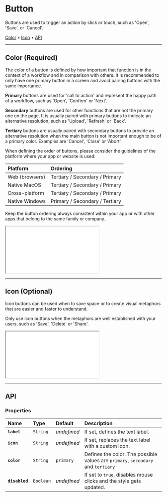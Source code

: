 # Button

Buttons are used to trigger an action by click or touch, such as 'Open', 'Save', or 'Cancel'.

[Color](components/button#color) • [Icon](components/button#icon) • [API](components/button#api)

---

## Color (Required)

The color of a button is defined by how important that function is in the context of a workflow and in comparison with others. It is recommended to only have one primary button in a screen and avoid pairing buttons with the same importance.

**Primary** buttons are used for 'call to action' and represent the happy path of a workflow, such as 'Open', 'Confirm' or 'Next'.

**Secondary** buttons are used for other functions that are not the primary one on the page. It is usually paired with primary buttons to indicate an alternative resolution, such as 'Upload', 'Refresh' or 'Back'.

**Tertiary** buttons are usually paired with secondary buttons to provide an alternative resolution when the main button is not important enough to be of a primary color. Examples are 'Cancel', 'Close' or 'Abort'.

When defining the order of buttons, please consider the guidelines of the platform where your app or website is used:

| Platform | Ordering |
| :-- | :-- |
| Web (browsers) | Tertiary / Secondary / Primary |
| Native MacOS | Tertiary / Secondary / Primary |
| Cross-platform | Tertiary / Secondary / Primary |
| Native Windows | Primary / Secondary / Tertiary |

Keep the button ordering always consistent within your app or with other apps that belong to the same family or company.

<iframe src="./assets/docs/components/button/color.html"></iframe>

---

## Icon (Optional)

Icon buttons can be used when to save space or to create visual metaphors that are easier and faster to understand.

Only use icon buttons when the metaphors are well established with your users, such as 'Save', 'Delete' or 'Share'.

<iframe src="./assets/docs/components/button/icon.html"></iframe>

---

## API

### Properties

| Name | Type | Default | Description |
| :-- | :-- | :-- | :-- |
| **`label`** | `String` | _undefined_ | If set, defines the text label. |
| **`icon`** | `String` | _undefined_ | If set, replaces the text label with a custom icon. |
| **`color`** | `String` | `primary` | Defines the color. The possible values are `primary`, `secondary` and `tertiary` |
| **`disabled`** | `Boolean` | _undefined_ | If set to `true`, disables mouse clicks and the style gets updated. |